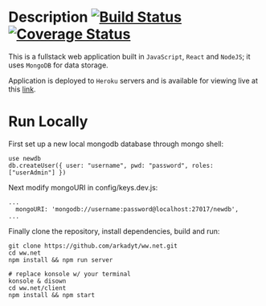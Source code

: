# Description [![Build Status](https://travis-ci.org/arkadyt/ww.net.svg?branch=master)](https://travis-ci.org/arkadyt/ww.net) [![Coverage Status](https://coveralls.io/repos/github/arkadyt/ww.net/badge.svg?branch=master)](https://coveralls.io/github/arkadyt/ww.net?branch=master)

This is a fullstack web application built in `JavaScript`, `React` and `NodeJS`; it uses `MongoDB` for data storage.

Application is deployed to `Heroku` servers and is available for viewing live at this [link](https://socnet.arkadyt.com).

# Run Locally
First set up a new local mongodb database through mongo shell:
```
use newdb
db.createUser({ user: "username", pwd: "password", roles: ["userAdmin"] })
```

Next modify mongoURI in config/keys.dev.js:
```
...
  mongoURI: 'mongodb://username:password@localhost:27017/newdb',
...
```

Finally clone the repository, install dependencies, build and run:
```
git clone https://github.com/arkadyt/ww.net.git
cd ww.net
npm install && npm run server

# replace konsole w/ your terminal
konsole & disown
cd ww.net/client
npm install && npm start
```
